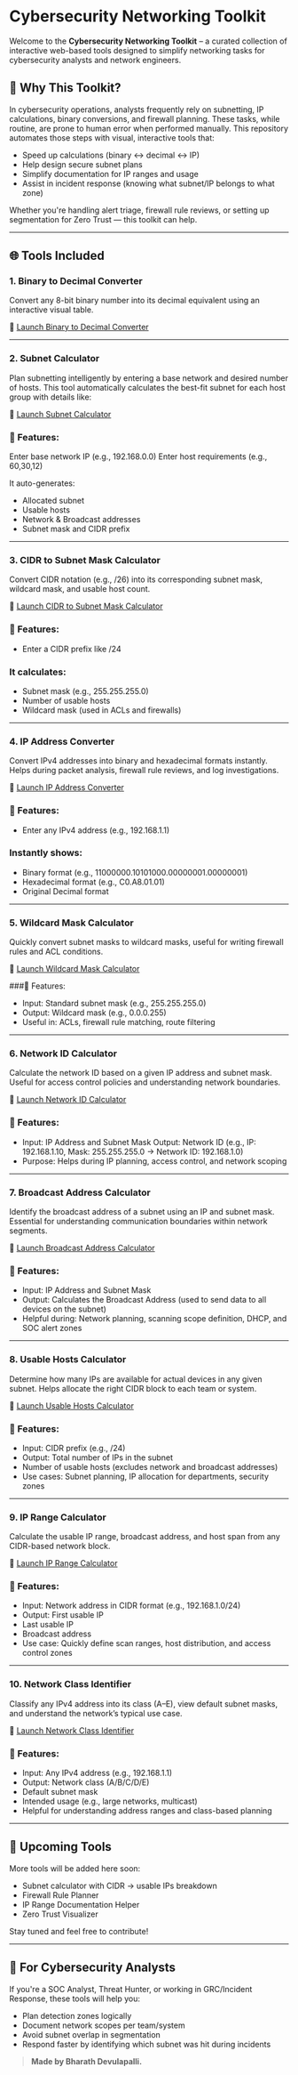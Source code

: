 # Cybersecurity Networking Toolkit

Welcome to the **Cybersecurity Networking Toolkit** – a curated collection of interactive web-based tools designed to simplify networking tasks for cybersecurity analysts and network engineers.

## 🔐 Why This Toolkit?
In cybersecurity operations, analysts frequently rely on subnetting, IP calculations, binary conversions, and firewall planning. These tasks, while routine, are prone to human error when performed manually. This repository automates those steps with visual, interactive tools that:

- Speed up calculations (binary ↔ decimal ↔ IP)
- Help design secure subnet plans
- Simplify documentation for IP ranges and usage
- Assist in incident response (knowing what subnet/IP belongs to what zone)

Whether you're handling alert triage, firewall rule reviews, or setting up segmentation for Zero Trust — this toolkit can help.

---

## 🌐 Tools Included

### 1. Binary to Decimal Converter
Convert any 8-bit binary number into its decimal equivalent using an interactive visual table.

🔗 [Launch Binary to Decimal Converter](https://bharathkasyap.github.io/Cybersecurity_Networking_Toolkit/cyber-networking-tools/binary_to_decimal_converter.html)

---

### 2. Subnet Calculator
Plan subnetting intelligently by entering a base network and desired number of hosts. This tool automatically calculates the best-fit subnet for each host group with details like:

🔗 [Launch Subnet Calculator](https://bharathkasyap.github.io/Cybersecurity_Networking_Toolkit/cyber-networking-tools/subnet_calculator.html)

### 🔧 Features:
Enter base network IP (e.g., 192.168.0.0)
Enter host requirements (e.g., 60,30,12)

It auto-generates:
- Allocated subnet
- Usable hosts
- Network & Broadcast addresses
- Subnet mask and CIDR prefix

---

### 3. CIDR to Subnet Mask Calculator
Convert CIDR notation (e.g., /26) into its corresponding subnet mask, wildcard mask, and usable host count.

🔗 [Launch CIDR to Subnet Mask Calculator](https://bharathkasyap.github.io/Cybersecurity_Networking_Toolkit/cyber-networking-tools/cidr_calculator.html)

### 🔧 Features:
- Enter a CIDR prefix like /24

### It calculates:
- Subnet mask (e.g., 255.255.255.0)
- Number of usable hosts
- Wildcard mask (used in ACLs and firewalls)
  
---

### 4. IP Address Converter
Convert IPv4 addresses into binary and hexadecimal formats instantly. Helps during packet analysis, firewall rule reviews, and log investigations.

🔗 [Launch IP Address Converter](https://bharathkasyap.github.io/Cybersecurity_Networking_Toolkit/cyber-networking-tools/ip_converter.html)

### 🔧 Features:
- Enter any IPv4 address (e.g., 192.168.1.1)

 ### Instantly shows:
- Binary format (e.g., 11000000.10101000.00000001.00000001)
- Hexadecimal format (e.g., C0.A8.01.01)
- Original Decimal format
  
---

### 5. Wildcard Mask Calculator
Quickly convert subnet masks to wildcard masks, useful for writing firewall rules and ACL conditions.

🔗 [Launch Wildcard Mask Calculator](https://bharathkasyap.github.io/Cybersecurity_Networking_Toolkit/cyber-networking-tools/wildcard_mask_calculator.html)

###🔧 Features:
- Input: Standard subnet mask (e.g., 255.255.255.0)
- Output: Wildcard mask (e.g., 0.0.0.255)
- Useful in: ACLs, firewall rule matching, route filtering
  
---

### 6. Network ID Calculator
Calculate the network ID based on a given IP address and subnet mask. Useful for access control policies and understanding network boundaries.

🔗 [Launch Network ID Calculator](https://bharathkasyap.github.io/Cybersecurity_Networking_Toolkit/cyber-networking-tools/network_id_calculator.html)

### 🔧 Features:
- Input: IP Address and Subnet Mask
Output: Network ID (e.g., IP: 192.168.1.10, Mask: 255.255.255.0 → Network ID: 192.168.1.0)
- Purpose: Helps during IP planning, access control, and network scoping
  
---

### 7. Broadcast Address Calculator
Identify the broadcast address of a subnet using an IP and subnet mask. Essential for understanding communication boundaries within network segments.

🔗 [Launch Broadcast Address Calculator](https://bharathkasyap.github.io/Cybersecurity_Networking_Toolkit/cyber-networking-tools/broadcast_address_calculator.html)

### 🔧 Features:
- Input: IP Address and Subnet Mask
- Output: Calculates the Broadcast Address (used to send data to all devices on the subnet)
- Helpful during: Network planning, scanning scope definition, DHCP, and SOC alert zones
  
---

### 8. Usable Hosts Calculator
Determine how many IPs are available for actual devices in any given subnet. Helps allocate the right CIDR block to each team or system.

🔗 [Launch Usable Hosts Calculator](https://bharathkasyap.github.io/Cybersecurity_Networking_Toolkit/cyber-networking-tools/usable_hosts_calculator.html)

### 🔧 Features:
- Input: CIDR prefix (e.g., /24)
- Output: Total number of IPs in the subnet
- Number of usable hosts (excludes network and broadcast addresses)
- Use cases: Subnet planning, IP allocation for departments, security zones
---

### 9. IP Range Calculator
Calculate the usable IP range, broadcast address, and host span from any CIDR-based network block.

🔗 [Launch IP Range Calculator](https://bharathkasyap.github.io/Cybersecurity_Networking_Toolkit/cyber-networking-tools/ip_range_calculator.html)

### 🔧 Features:
- Input: Network address in CIDR format (e.g., 192.168.1.0/24)
- Output: First usable IP
- Last usable IP
- Broadcast address
- Use case: Quickly define scan ranges, host distribution, and access control zones

---

### 10. Network Class Identifier
Classify any IPv4 address into its class (A–E), view default subnet masks, and understand the network’s typical use case.

🔗 [Launch Network Class Identifier](https://bharathkasyap.github.io/Cybersecurity_Networking_Toolkit/cyber-networking-tools/network_class_identifier.html)

### 🔧 Features:
- Input: Any IPv4 address (e.g., 192.168.1.1)
- Output: Network class (A/B/C/D/E)
- Default subnet mask
- Intended usage (e.g., large networks, multicast)
- Helpful for understanding address ranges and class-based planning
  
---

## 📂 Upcoming Tools
More tools will be added here soon:
- Subnet calculator with CIDR → usable IPs breakdown
- Firewall Rule Planner
- IP Range Documentation Helper
- Zero Trust Visualizer

Stay tuned and feel free to contribute!

---

## 🧠 For Cybersecurity Analysts
If you're a SOC Analyst, Threat Hunter, or working in GRC/Incident Response, these tools will help you:
- Plan detection zones logically
- Document network scopes per team/system
- Avoid subnet overlap in segmentation
- Respond faster by identifying which subnet was hit during incidents

> **Made by Bharath Devulapalli.**
